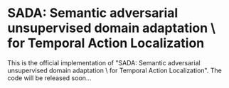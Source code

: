 # SADA: Semantic adversarial unsupervised domain adaptation \\ for Temporal Action Localization
This is the official implementation of "SADA: Semantic adversarial unsupervised domain adaptation \\ for Temporal Action Localization". The code will be released soon...
